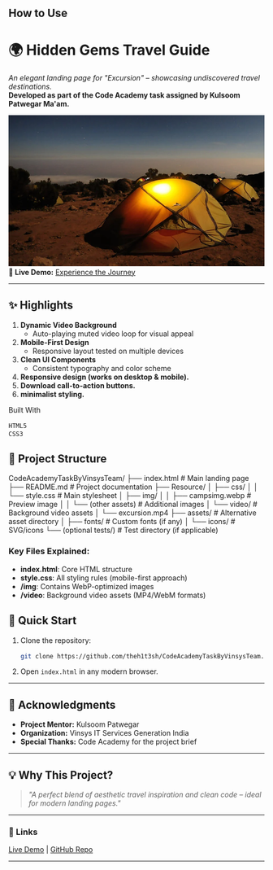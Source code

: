 ## How to Use 

# **🌍 Hidden Gems Travel Guide**  
*An elegant landing page for "Excursion" – showcasing undiscovered travel destinations.*  
**Developed as part of the Code Academy task assigned by Kulsoom Patwegar Ma'am.**  

![Preview](./Resource/img/campsimg.webp)  
**🔗 Live Demo:** [Experience the Journey](https://theh1t3sh.github.io/CodeAcademyTaskByVinsysTeam/)  

---
## **✨ Highlights** 

1. **Dynamic Video Background**  
   - Auto-playing muted video loop for visual appeal
2. **Mobile-First Design**  
   - Responsive layout tested on multiple devices
3. **Clean UI Components**  
   - Consistent typography and color scheme
4. **Responsive design (works on desktop & mobile).**
5. **Download call-to-action buttons.**
6. **minimalist styling.**

Built With

    HTML5
    CSS3

## 📂 Project Structure
CodeAcademyTaskByVinsysTeam/
├── index.html # Main landing page
├── README.md # Project documentation
├── Resource/
│ ├── css/
│ │ └── style.css # Main stylesheet
│ ├── img/
│ │ ├── campsimg.webp # Preview image
│ │ └── (other assets) # Additional images
│ └── video/ # Background video assets
│ └── excursion.mp4
├── assets/ # Alternative asset directory
│ ├── fonts/ # Custom fonts (if any)
│ └── icons/ # SVG/icons
└── (optional tests/) # Test directory (if applicable)

### Key Files Explained:
- **index.html**: Core HTML structure
- **style.css**: All styling rules (mobile-first approach)
- **/img**: Contains WebP-optimized images
- **/video**: Background video assets (MP4/WebM formats)

## **🚀 Quick Start**  
1. Clone the repository:  
   ```bash  
   git clone https://github.com/theh1t3sh/CodeAcademyTaskByVinsysTeam.git  
   ```  
2. Open `index.html` in any modern browser.  

---

## **🙏 Acknowledgments**  
- **Project Mentor:** Kulsoom Patwegar 
- **Organization:**
  Vinsys IT Services
  Generation India
- **Special Thanks:** Code Academy for the project brief  

---

## **💡 Why This Project?**  
> *"A perfect blend of aesthetic travel inspiration and clean code – ideal for modern landing pages."*  

---

### **📌 Links**  
[Live Demo](https://theh1t3sh.github.io/CodeAcademyTaskByVinsysTeam/) | [GitHub Repo](https://github.com/theh1t3sh/CodeAcademyTaskByVinsysTeam)  

---

